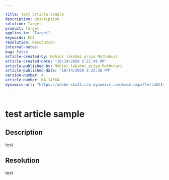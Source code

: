 ```yaml
---

title: test article sample  
description: Description  
solution: Target  
product: Target  
applies-to: "Target"  
keywords: KCS  
resolution: Resolution  
internal-notes:   
bug: False  
article-created-by: Mohini lakshmi priya Mothukuri  
article-created-date: "10/14/2020 5:21:49 PM"  
article-published-by: Mohini lakshmi priya Mothukuri  
article-published-date: "10/14/2020 5:22:36 PM"  
version-number: 4  
article-number: KA-14564  
dynamics-url: "https://adobe-sbx22.crm.dynamics.com/main.aspx?forceUCI=1&pagetype=entityrecord&etn=knowledgearticle&id=6295d4bc-410e-eb11-a813-000d3a98f7e7"

---
```


# test article sample

## Description

test

## Resolution

test
